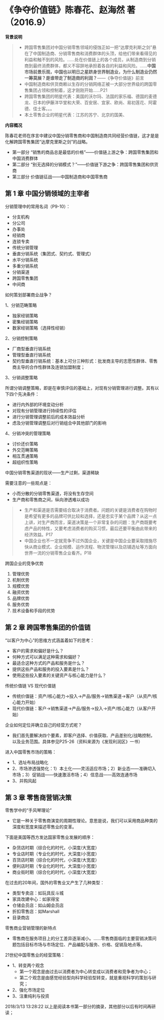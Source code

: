 # 《争夺价值链》陈春花、赵海然 著（2016.9） #

**背景说明**
> - 跨国零售集团对中国分销零售领域的侵蚀正如一把“达摩克利斯之剑”悬在了中国制造商、分销零售商和消费群体的头顶，给他们带来看得见的利益和触不到的风险。......处在价值链上的各个成员，从制造商到分销商到最终消费群体，都义不容辞地承担着各自的利益和风险。......**中国市场前景乐观，中国也以明日之星跻身世界制造业，为什么制造业仍然一筹莫展？是谁带走了制造商的利润？**——《争夺价值链》前言
> - 中国制造商和供货商赖以生存的分销网络正被一大部分世界级的跨国零售集团占领和控制着，这才刚刚开始……P21
> - 跨国零售集团的明星代表：美国的沃尔玛、法国的家乐福、德国的麦德龙、日本的伊藤洋华堂和大荣、百安居、宜家、欧尚、易初莲花、阿霍德、佳士客。。。
> - 本土零售企业的明星代表：江苏的苏宁、北京的国美、

**内容概况**

陈春花老师在序言中建议中国分销零售商和中国制造商共同经营价值链，这才是是化解跨国零售集团“达摩克里斯之剑”的战略。

- 第一部分 “销售的商品总是最低的价格”——价值链上游之争：跨国零售集团和中国消费群体
- 第二部分 “别无选择的分销模式？”——价值链下游之争：跨国零售集团和供货商
- 第三部分 价值链征战——中国制造商和中国零售商

## 第 1 章 中国分销领域的主宰者

分销管理中的常用名词（P9-10）：

- 分支机构
- 分公司
- 办事处
- 经销商
- 连锁专卖
- 传统分销管理
- 垂直分销系统（集团式、契约式、管理式）
- 水平分销系统
- 多重分销系统
- 分销渠道
- 跨国零售集团
- 中间商

如何策划部署商业战争？

1、分销范畴策略

- 独家经销策略
- 密集经销策略
- 数家经销策略（选择性经销）

2、分销控制策略

- 厂商型垂直行销系统
- 管理型垂直行销系统
- 契约型垂直行销系统：基本上可分三种形式：批发商主导的志愿性群体、零售商主导的合作性群体及连锁加盟制度；

3、分销调整策略

所谓分销调整策略，即是在审慎评估的基础上，对现有分销管理进行调整。其有以下四个先决条件：

- 进行内外部的环境变动分析
- 对现有分销管理进行持续性的评估
- 进行分销管理调整前后的成本效益分析
- 虑及分销管理调整后对行销组合中其他部门的影响

4、分销冲突的管理策略

- 讨价还价策略
- 外交范畴策略
- 相互贯通策略
- 超组织性策略

中国分销零售渠道的现状——生产过剩，渠道稀缺

需要注意的一些观点是：

- 小而分散的分销零售渠道，将没有生存空间
- 生产商和零售商之间，纵向渗透难以成功

> - 生产和渠道是否需要结合取决于消费者。问题的关键是消费者在购物时是希望有更多的品牌可供比较和选择，还是忠实于某个品牌？从这一点上讲，对生产商而言，渠道决策是一个非常复杂的问题：生产商既要考虑产品的特性，又要考虑消费者的购买习惯，最后还要平衡由此带来的经济效益。P17
> - 中国企业也不一定就竞争不过外国企业，关键是中国企业要采取措施尽快从商业模式、企业规模、运作流程、物流管理以及店铺选址等方面向世界一流的分销零售企业看齐。P18

跨国企业的竞争优势

1. 管理优势
2. 机制优势
3. 规模优势
4. 融资优势
5. 品牌优势
6. 服务优势
7. 技术设备和手段的优势

## 第 2 章 跨国零售集团的价值链 ##

“以客户为中心”的思维方式涵盖着如下的思考：

- 客户的需求和偏好是什么？
- 何种方式可以满足这种需求和偏好？
- 最适合这种方式的产品和服务是什么？
- 提供这些产品和服务的投入要素是什么？
- 使用这些投入要素的关键资产与核心能力是什么？

传统价值链 VS 现代价值链

- 传统价值链：资产/核心能力→投入→产品/服务→销售渠道→客户（从资产/核心能力开始）
- 现代价值链：客户→销售渠道→产品/服务→投入→资产/核心能力（从客户开始）

企业如何定位并确立自己的经营方式呢？

- 我们首先要解决四个要素，即客户选择、价值获取、产品差别化/战略控制，以及业务范围。具体参见P25-26（资料来源为《发现利润区》一书）

进入中国零售市场的策略：

- 1、选址布局战略化
- 2、市场渗透强势化：1）本土化——灵活适应市场；2）新业态——准确切入市场；3）促销战——快速激活市场；4）信息战——高效连通市场
- 3、并购风起

## 第 3 章 零售商营销决策 ##

零售学中的“手风琴理论”

- 它是一种关于零售商演变的周期性理论。意思是说，我们可以采用商品种类的深度和宽度来描述零售业的变革。

下面是美国等西方发达国家零售业发展的顺序：

- 杂货店时期（综合化的时代，小深度/大宽度）
- 专业店时期（专业化的时代，大深度/小宽度）
- 百货店时期（综合化的时代，小深度/大宽度）
- 便利店时期（专业化的时代，大深度/小宽度）
- 商业街时期（综合化的时代，小深度/大宽度）

在过去的20年间，国外的零售业又产生了几种类型：

- 类型专卖店：如玩具反斗城
- 家具改建中心：如家得宝
- 仓储会员店：如山姆会员店
- 折扣零售店：如Marshall
- 目录商店

零售商业营销管理的新特点

- 零售商在服务项目上的分工差异逐渐减小。……零售商面临的主要营销决策问题包括目标市场与市场定位、产品编配与服务、价格、促销及地点等。

21世纪中国零售业的经营策略：

- 1、转变两个观念
	- 第一个观念是由过去以消费者为中心转变成以消费者和竞争者为中心；
	- 第二个观念是由感觉经验型向科学经验型转变，就是重视科学的策划与研究；
- 2、强化市场定位
- 3、注重纯利与投资

2018/3/13 13:28:22 以上是阅读本书第一部分的摘录，其他部分以后有时间再研读；